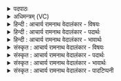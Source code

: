 <details><summary>पदपाठः</summary>

ब्र꣣ह्मा꣡णः꣢। इ꣡न्द्र꣢꣯म्। म꣣ह꣡य꣢न्तः। अ꣣र्कैः꣢। अ꣡व꣢꣯र्धयन्। अ꣡ह꣢꣯ये। हन्त꣣वै꣢। उ꣣। ४३९।
</details>

<details><summary>अधिमन्त्रम् (VC)</summary>

- इन्द्रः
- त्रसदस्युः
- द्विपदा विराट् पङ्क्तिः
- पञ्चमः
- ऐन्द्रं काण्डम्
</details>

<details><summary>हिन्दी : आचार्य रामनाथ वेदालंकार - विषयः</summary>

अगले मन्त्र में इन्द्र के पूजन वा सत्कार का विषय है।
</details>

<details><summary>हिन्दी : आचार्य रामनाथ वेदालंकार - पदार्थः</summary>

पदार्थान्वयभाषाः -  (ब्रह्माणः) आस्तिक तथा देशभक्त लोग (अर्कैः) वेदमन्त्रों से (इन्द्रम्) विघ्नविदारक परमेश्वर वा राजा को (महयन्तः) पूजित वा सत्कृत करते हुए (अहये हन्तवै) सर्प के समान कुटिल गतिवाले विघ्न-समूह, पाप वा शत्रु को नष्ट करने के लिए (उ) निश्चय ही (अवर्द्धयन्) अपने हृदय में वा राष्ट्र में बढ़ाते हैं ॥३॥ इस मन्त्र में अर्थश्लेष अलङ्कार है ॥३॥
</details>

<details><summary>हिन्दी : आचार्य रामनाथ वेदालंकार - भावार्थः</summary>

भावार्थभाषाः -  जैसे परमेश्वर योगमार्ग में आये विघ्नों का, अन्तःकरण और समाज में प्रसार पाये पापरूप शत्रुओं का तथा दुष्टों का संहार करता है, वैसे ही राजा को चाहिए कि राष्ट्र की उन्नति के लिए शत्रुओं का विनाश करे ॥३॥
</details>

<details><summary>संस्कृत : आचार्य रामनाथ वेदालंकार - विषयः</summary>

अथेन्द्रस्यार्चनसत्कारविषयमाह।
</details>

<details><summary>संस्कृत : आचार्य रामनाथ वेदालंकार - पदार्थः</summary>

पदार्थान्वयभाषाः -  (ब्रह्माणः२) आस्तिकाः देशभक्ताश्च जनाः (अर्कैः) वेदमन्त्रैः। अर्को मन्त्रो भवति यदनेनार्चन्ति। निरु० ५।४। (इन्द्रम्) विघ्नविदारकं परमेश्वरं राजानं वा (महयन्तः) पूजयन्तः सत्कुर्वन्तो वा। महयतिः अर्चनाकर्मा। निघं० ३।१४। मह पूजायाम्, चुरादिः। (अहये हन्तवै) अहिं सर्पवत् कुटिलगतिं विघ्नसमूहं पापं शत्रुं वा हन्तुम्। अहये इत्यत्र ‘क्रिययापि यमभिप्रैति स सम्प्रदानम्। वा०, अ० १।४।३२’ इति सम्प्रदानत्वाच्चतुर्थी। हन्तवै, हन्तेस्तुमर्थे तवै प्रत्ययः। ‘अन्तश्च तवै युगपत्। अ० ६।१।२००’ इति आद्यन्तौ युगपदुदात्तौ। (उ) खलु (अवर्द्धयन्) स्वहृदये राष्ट्रे च वर्द्धयन्ति ॥३॥३ अत्र अर्थश्लेषालङ्कारः ॥३॥
</details>

<details><summary>संस्कृत : आचार्य रामनाथ वेदालंकार - भावार्थः</summary>

भावार्थभाषाः -  यथा परमेश्वरो योगमार्गे समागतान् विघ्नान्, अन्तःकरणे समाजे च प्राप्तप्रसरान् पापरूपाञ्छत्रून्, दुष्टांश्च हिनस्ति, तथैव नृपतिना राष्ट्रोन्नतये शत्रवो हिंसनीयाः ॥३॥
</details>

<details><summary>संस्कृत : आचार्य रामनाथ वेदालंकार - पादटिप्पनी</summary>

टिप्पणी:   १. ऋ० ५।३१।४ उत्तरार्धः। २. ब्रह्माणः मदीया ऋत्विजः—इति वि०। श्रुतशीलादिभिः परिवृढाः स्तोतारः—इति भ०। ब्रह्माणः ब्राह्मणाः—इति सा०। ३. (ब्रह्माणः) चतुर्वेदविदः (इन्द्रम्) अखण्डैश्वर्यं राजानम् (महयन्तः) पूजयन्तः (अर्कैः) सत्कारसाधनतमैर्विचारैर्वचनैः कर्मभिर्वा (अवर्धयन्) वर्धयन्ति इति ऋ० ५।३१।४ भाष्ये द०।
</details>